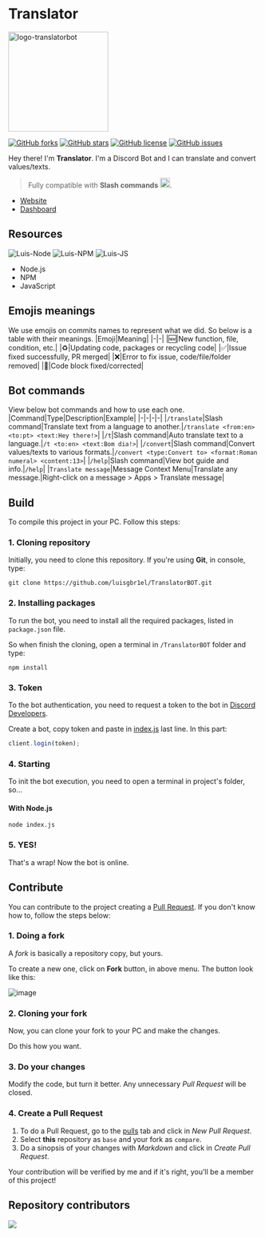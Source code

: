 # Translator

<img src="https://cdn.discordapp.com/avatars/745021822361141278/38e8f05ef2b04dd2540de0d90be7c034.png?size=2048" alt="logo-translatorbot" border="0" width="200px">

[![GitHub forks](https://img.shields.io/github/forks/luisgbr1el/translatorbot?style=for-the-badge)](https://github.com/luisgbr1el/brtwitchtracker-website/network)
[![GitHub stars](https://img.shields.io/github/stars/luisgbr1el/translatorbot?style=for-the-badge)](https://github.com/luisgbr1el/brtwitchtracker-website/stargazers)
[![GitHub license](https://img.shields.io/github/license/luisgbr1el/translatorbot?style=for-the-badge)](https://github.com/luisgbr1el/brtwitchtracker-website/blob/main/LICENSE)
[![GitHub issues](https://img.shields.io/github/issues/luisgbr1el/translatorbot?style=for-the-badge)](https://github.com/luisgbr1el/brtwitchtracker-website/issues)

Hey there! I'm **Translator**. I'm a Discord Bot and I can translate and convert values/texts.
> Fully compatible with **Slash commands <img src="https://cdn3.emoji.gg/emojis/6243-blurple-slashcommands.png" width="20px">**.

- [Website](https://translatorbot.gitbook.io)
- [Dashboard](https://translatorgg.herokuapp.com)

## Resources
<img  alt="Luis-Node" src="https://img.shields.io/badge/Node.js-black?style=for-the-badge&logo=node.js&logoColor=white"> <img  alt="Luis-NPM" src="https://img.shields.io/badge/NPM-black?style=for-the-badge&logo=npm&logoColor=white"> <img  alt="Luis-JS" src="https://img.shields.io/badge/JavaScript-black?style=for-the-badge&logo=javascript&logoColor=white">

- Node.js 
- NPM
- JavaScript

## Emojis meanings
We use emojis on commits names to represent what we did. So below is a table with their meanings.
|Emoji|Meaning|
|-|-|
|🆕|New function, file, condition, etc.|
|♻|Updating code, packages or recycling code|
|✅|Issue fixed successfully, PR merged|
|❌|Error to fix issue, code/file/folder removed|
|🔧|Code block fixed/corrected|

## Bot commands
View below bot commands and how to use each one.
|Command|Type|Description|Example|
|-|-|-|-|
|`/translate`|Slash command|Translate text from a language to another.|`/translate <from:en> <to:pt> <text:Hey there!>`|
|`/t`|Slash command|Auto translate text to a language.|`/t <to:en> <text:Bom dia!>`|
|`/convert`|Slash command|Convert values/texts to various formats.|`/convert <type:Convert to> <format:Roman numeral> <content:13>`|
|`/help`|Slash command|View bot guide and info.|`/help`|
|`Translate message`|Message Context Menu|Translate any message.|Right-click on a message > Apps > Translate message|

## Build
To compile this project in your PC. Follow this steps:

### 1. Cloning repository
Initially, you need to clone this repository. If you're using **Git**, in console, type:
```git
git clone https://github.com/luisgbr1el/TranslatorBOT.git
```

### 2. Installing packages
To run the bot, you need to install all the required packages, listed in `package.json` file.


So when finish the cloning, open a terminal in `/TranslatorBOT` folder and type:
```node
npm install
```

### 3. Token
To the bot authentication, you need to request a token to the bot in [Discord Developers](https://discord.com/developers/applications).

Create a bot, copy token and paste in [index.js](https://github.com/luisgbr1el/TranslatorBOT/blob/main/index.js) last line. In this part:
```js
client.login(token);
```

### 4. Starting
To init the bot execution, you need to open a terminal in project's folder, so...

#### With Node.js
```node
node index.js
```


### 5. YES!
That's a wrap! Now the bot is online.

## Contribute
You can contribute to the project creating a [Pull Request](https://github.com/luisgbr1el/TranslatorBOT/pulls). If you don't know how to, follow the steps below:

### 1. Doing a fork
A *fork* is basically a repository copy, but yours.

To create a new one, click on **Fork** button, in above menu. The button look like this:

![image](https://user-images.githubusercontent.com/62726888/155862651-8be8c9c2-437a-4551-a956-ee726c683272.png)

### 2. Cloning your fork
Now, you can clone your fork to your PC and make the changes.

Do this how you want.

### 3. Do your changes

Modify the code, but turn it better. Any unnecessary *Pull Request* will be closed.

### 4. Create a Pull Request
1. To do a Pull Request, go to the [pulls](https://github.com/luisgbr1el/TranslatorBOT/pulls) tab and click in *New Pull Request*.
2. Select **this** repository as `base` and your fork as `compare`.
3. Do a sinopsis of your changes with *Markdown* and click in *Create Pull Request*.

Your contribution will be verified by me and if it's right, you'll be a member of this project!

## Repository contributors
<a href = "https://github.com/luisgbr1el/TranslatorBOT/graphs/contributors">
  <img src = "https://contrib.rocks/image?repo=luisgbr1el/TranslatorBOT"/>
</a>
